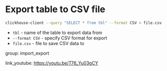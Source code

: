 # Export table to CSV file

```bash
clickhouse-client --query "SELECT * from tbl" --format CSV > file.csv
```

- `tbl` - name of the table to export data from
- `--format CSV` - specify CSV format for export
- `file.csv` - file to save CSV data to

group: import_export


link_youtube: https://youtu.be/T76_Yu03gCY
